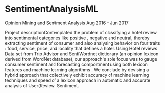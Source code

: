 # SentimentAnalysisML
Opinion Mining and Sentiment Analysis Aug 2016 – Jun 2017

Project descriptionContemplated the problem of classifying a hotel review into sentimental categories like positive , negative and neutral, thereby extracting sentiment of consumer and also analysing behavior on four traits : food, service, price, and locality that defines a hotel. Using Hotel reviews Data set from Trip Advisor and SentiWordnet dictionary (an opinion lexicon derived from WordNet database), our approach's sole focus was to gauge consumer sentiment and forecasting comportment using both lexicon features and machine learning algorithms . We conclude by devising a hybrid approach that collectively exhibit accuracy of machine learning techniques and speed of a lexicon approach in automatic and accurate analysis of User(Review) Sentiment.
